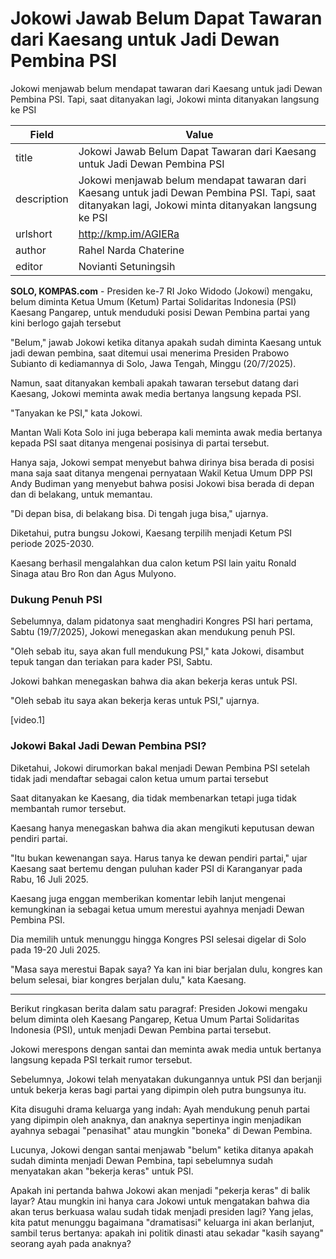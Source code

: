 # Jokowi Jawab Belum Dapat Tawaran dari Kaesang untuk Jadi Dewan Pembina PSI

Jokowi menjawab belum mendapat tawaran dari Kaesang untuk jadi Dewan Pembina PSI. Tapi, saat ditanyakan lagi, Jokowi minta ditanyakan langsung ke PSI

| Field       | Value                                                       |
|-------------|-------------------------------------------------------------|
| title       | Jokowi Jawab Belum Dapat Tawaran dari Kaesang untuk Jadi Dewan Pembina PSI |
| description | Jokowi menjawab belum mendapat tawaran dari Kaesang untuk jadi Dewan Pembina PSI. Tapi, saat ditanyakan lagi, Jokowi minta ditanyakan langsung ke PSI |
| urlshort    | http://kmp.im/AGIERa |
| author      | Rahel Narda Chaterine |
| editor      | Novianti Setuningsih |

**SOLO, KOMPAS.com** - Presiden ke-7 RI Joko Widodo (Jokowi) mengaku, belum diminta Ketua Umum (Ketum) Partai Solidaritas Indonesia (PSI) Kaesang Pangarep, untuk menduduki posisi Dewan Pembina partai yang kini berlogo gajah tersebut

"Belum," jawab Jokowi ketika ditanya apakah sudah diminta Kaesang untuk jadi dewan pembina, saat ditemui usai menerima Presiden Prabowo Subianto di kediamannya di Solo, Jawa Tengah, Minggu (20/7/2025).

Namun, saat ditanyakan kembali apakah tawaran tersebut datang dari Kaesang, Jokowi meminta awak media bertanya langsung kepada PSI.

"Tanyakan ke PSI," kata Jokowi.

Mantan Wali Kota Solo ini juga beberapa kali meminta awak media bertanya kepada PSI saat ditanya mengenai posisinya di partai tersebut.

Hanya saja, Jokowi sempat menyebut bahwa dirinya bisa berada di posisi mana saja saat ditanya mengenai pernyataan Wakil Ketua Umum DPP PSI Andy Budiman yang menyebut bahwa posisi Jokowi bisa berada di depan dan di belakang, untuk memantau.

\"Di depan bisa, di belakang bisa. Di tengah juga bisa," ujarnya.

Diketahui, putra bungsu Jokowi, Kaesang terpilih menjadi Ketum PSI periode 2025-2030.

Kaesang berhasil mengalahkan dua calon ketum PSI lain yaitu Ronald Sinaga atau Bro Ron dan Agus Mulyono.

### Dukung Penuh PSI

Sebelumnya, dalam pidatonya saat menghadiri Kongres PSI hari pertama, Sabtu (19/7/2025), Jokowi menegaskan akan mendukung penuh PSI.

\"Oleh sebab itu, saya akan full mendukung PSI,\" kata Jokowi, disambut tepuk tangan dan teriakan para kader PSI, Sabtu.

Jokowi bahkan menegaskan bahwa dia akan bekerja keras untuk PSI.

\"Oleh sebab itu saya akan bekerja keras untuk PSI,\" ujarnya.

\[video.1\]

### Jokowi Bakal Jadi Dewan Pembina PSI?

Diketahui, Jokowi dirumorkan bakal menjadi Dewan Pembina PSI setelah tidak jadi mendaftar sebagai calon ketua umum partai tersebut

Saat ditanyakan ke Kaesang, dia tidak membenarkan tetapi juga tidak membantah rumor tersebut.

Kaesang hanya menegaskan bahwa dia akan mengikuti keputusan dewan pendiri partai.

\"Itu bukan kewenangan saya. Harus tanya ke dewan pendiri partai,\" ujar Kaesang saat bertemu dengan puluhan kader PSI di Karanganyar pada Rabu, 16 Juli 2025.

Kaesang juga enggan memberikan komentar lebih lanjut mengenai kemungkinan ia sebagai ketua umum merestui ayahnya menjadi Dewan Pembina PSI.

Dia memilih untuk menunggu hingga Kongres PSI selesai digelar di Solo pada 19-20 Juli 2025.

\"Masa saya merestui Bapak saya? Ya kan ini biar berjalan dulu, kongres kan belum selesai, biar kongres berjalan dulu," kata Kaesang.

---
Berikut ringkasan berita dalam satu paragraf: Presiden Jokowi mengaku belum diminta oleh Kaesang Pangarep, Ketua Umum Partai Solidaritas Indonesia (PSI), untuk menjadi Dewan Pembina partai tersebut.

 Jokowi merespons dengan santai dan meminta awak media untuk bertanya langsung kepada PSI terkait rumor tersebut.

 Sebelumnya, Jokowi telah menyatakan dukungannya untuk PSI dan berjanji untuk bekerja keras bagi partai yang dipimpin oleh putra bungsunya itu.



Kita disuguhi drama keluarga yang indah: Ayah mendukung penuh partai yang dipimpin oleh anaknya, dan anaknya sepertinya ingin menjadikan ayahnya sebagai "penasihat" atau mungkin "boneka" di Dewan Pembina.

 Lucunya, Jokowi dengan santai menjawab "belum" ketika ditanya apakah sudah diminta menjadi Dewan Pembina, tapi sebelumnya sudah menyatakan akan "bekerja keras" untuk PSI.

 Apakah ini pertanda bahwa Jokowi akan menjadi "pekerja keras" di balik layar? Atau mungkin ini hanya cara Jokowi untuk mengatakan bahwa dia akan terus berkuasa walau sudah tidak menjadi presiden lagi? Yang jelas, kita patut menunggu bagaimana "dramatisasi" keluarga ini akan berlanjut, sambil terus bertanya: apakah ini politik dinasti atau sekadar "kasih sayang" seorang ayah pada anaknya?
